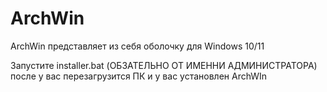 # ArchWin
ArchWin представляет из себя оболочку для Windows 10/11

Запустите installer.bat (ОБЗАТЕЛЬНО ОТ ИМЕННИ АДМИНИСТРАТОРА) после у вас перезагрузится ПК и у вас установлен ArchWIn
